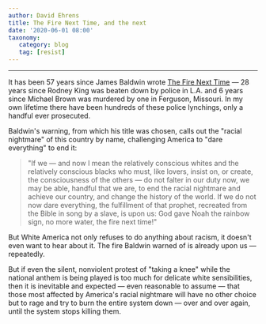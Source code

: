 ```yaml
---
author: David Ehrens
title: The Fire Next Time, and the next
date: '2020-06-01 08:00'
taxonomy:
   category: blog
   tag: [resist]
---
```

---
It has been 57 years since James Baldwin wrote [The Fire Next Time](https://www.goodreads.com/book/show/464260.The_Fire_Next_Time) — 28 years since Rodney King was beaten down by police in L.A. and 6 years since Michael Brown was murdered by one in Ferguson, Missouri. In my own lifetime there have been hundreds of these police lynchings, only a handful ever prosecuted.

Baldwin's warning, from which his title was chosen, calls out the "racial nightmare" of this country by name, challenging America to "dare everything" to end it:

> "If we — and now I mean the relatively conscious whites and the relatively conscious blacks who must, like lovers, insist on, or create, the consciousness of the others — do not falter in our duty now, we may be able, handful that we are, to end the racial nightmare and achieve our country, and change the history of the world. If we do not now dare everything, the fulfillment of that prophet, recreated from the Bible in song by a slave, is upon us: God gave Noah the rainbow sign, no more water, the fire next time!"

But White America not only refuses to do anything about racism, it doesn't even want to hear about it. The fire Baldwin warned of is already upon us — repeatedly.

But if even the silent, nonviolent protest of "taking a knee" while the national anthem is being played is too much for delicate white sensibilities, then it is inevitable and expected — even reasonable to assume — that those most affected by America's racial nightmare will have no other choice but to rage and try to burn the entire system down — over and over again, until the system stops killing them.
